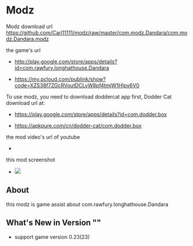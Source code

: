 # Modz

Modz download url https://github.com/Carl11111/modz/raw/master/com.modz.Dandara/com.modz.Dandara.modz

the game's url

* http://play.google.com/store/apps/details?id=com.rawfury.longhathouse.Dandara

* https://my.pcloud.com/publink/show?code=XZS38f7ZGcRVoutDCLyW8pf4tmjW1HIpv6V0

To use modz, you need to download doddercat app first, Dodder Cat download url at:

* https://play.google.com/store/apps/details?id=com.dodder.box

* https://apkpure.com/cn/dodder-cat/com.dodder.box
                      
the mod video's url of youtube

* 

this mod screenshot

* ![](https://github.com/Carl11111/modz/blob/master/com.modz.Dandara/screenshot/modz.jpg)


## About

this modz is game assist about com.rawfury.longhathouse.Dandara

## What's New in Version ""

* support game version 0.23(23) 
